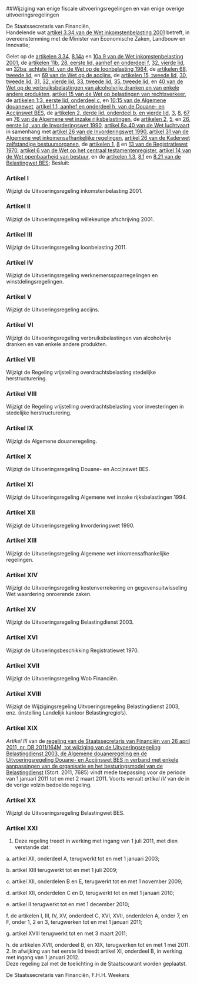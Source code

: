 <meta http-equiv='Content-Type' content='text/html; charset=utf-8' />

##Wijziging van enige fiscale uitvoeringsregelingen en van enige overige uitvoeringsregelingen

De Staatssecretaris van Financiën,  
Handelende wat [artikel 3.34 van de Wet inkomstenbelasting 2001](../../../../../../../../wet/wet/inkomstenbelasting/2001/BWBR0011353/README.md) betreft, in overeenstemming met de Minister van Economische Zaken, Landbouw en Innovatie;

Gelet op de [artikelen 3.34](../../../../../../../../wet/wet/inkomstenbelasting/2001/BWBR0011353/README.md), [8.14a](../../../../../../../../wet/wet/inkomstenbelasting/2001/BWBR0011353/README.md) en [10a.9 van de Wet inkomstenbelasting 2001](../../../../../../../../wet/wet/inkomstenbelasting/2001/BWBR0011353/README.md), de [artikelen 11b](../../../../../../../../wet/wet/op/de/loonbelasting/1964/BWBR0002471/README.md), [28, eerste lid, aanhef en onderdeel f](../../../../../../../../wet/wet/op/de/loonbelasting/1964/BWBR0002471/README.md), [32, vierde lid](../../../../../../../../wet/wet/op/de/loonbelasting/1964/BWBR0002471/README.md), en [32ba, achtste lid, van de Wet op de loonbelasting 1964](../../../../../../../../wet/wet/op/de/loonbelasting/1964/BWBR0002471/README.md), de [artikelen 68, tweede lid](../../../../../../../../wet/wet/op/de/accijns/BWBR0005251/README.md), en [69 van de Wet op de accijns](../../../../../../../../wet/wet/op/de/accijns/BWBR0005251/README.md), de [artikelen 15, tweede lid](../../../../../../../../wet/wet/op/de/verbruiksbelasting/van/alcoholvrije/dranken/BWBR0005802/README.md), [30, tweede lid](../../../../../../../../wet/wet/op/de/verbruiksbelasting/van/alcoholvrije/dranken/BWBR0005802/README.md), [31](../../../../../../../../wet/wet/op/de/verbruiksbelasting/van/alcoholvrije/dranken/BWBR0005802/README.md), [32, vierde lid](../../../../../../../../wet/wet/op/de/verbruiksbelasting/van/alcoholvrije/dranken/BWBR0005802/README.md), [33, tweede lid](../../../../../../../../wet/wet/op/de/verbruiksbelasting/van/alcoholvrije/dranken/BWBR0005802/README.md), [35, tweede lid](../../../../../../../../wet/wet/op/de/verbruiksbelasting/van/alcoholvrije/dranken/BWBR0005802/README.md), en [40 van de Wet op de verbruiksbelastingen van alcoholvrije dranken en van enkele andere produkten](../../../../../../../../wet/wet/op/de/verbruiksbelasting/van/alcoholvrije/dranken/BWBR0005802/README.md), [artikel 15 van de Wet op belastingen van rechtsverkeer](../../../../../../../../wet/wet/op/belastingen/van/rechtsverkeer/BWBR0002740/README.md), de [artikelen 1:3, eerste lid, onderdeel c](../../../../../../../../wet/algemene/douanewet/BWBR0023746/README.md), en [10:15 van de Algemene douanewet](../../../../../../../../wet/algemene/douanewet/BWBR0023746/README.md), [artikel 1.1, aanhef en onderdeel h, van de Douane- en Accijnswet BES](../../../../../../../../wet-BES/douane-/en/accijnswet/bes/BWBR0029236/README.md), de [artikelen 2, derde lid, onderdeel b, en vierde lid](../../../../../../../../wet/algemene/wet/inzake/rijksbelastingen/BWBR0002320/README.md), [3](../../../../../../../../wet/algemene/wet/inzake/rijksbelastingen/BWBR0002320/README.md), [8](../../../../../../../../wet/algemene/wet/inzake/rijksbelastingen/BWBR0002320/README.md), [67](../../../../../../../../wet/algemene/wet/inzake/rijksbelastingen/BWBR0002320/README.md) en [76 van de Algemene wet inzake rijksbelastingen](../../../../../../../../wet/algemene/wet/inzake/rijksbelastingen/BWBR0002320/README.md), de [artikelen 2](../../../../../../../../wet/invorderingswet/1990/BWBR0004770/README.md), [5](../../../../../../../../wet/invorderingswet/1990/BWBR0004770/README.md), en [26, eerste lid, van de Invorderingswet 1990](../../../../../../../../wet/invorderingswet/1990/BWBR0004770/README.md), [artikel 8a.40 van de Wet luchtvaart](../../../../../../../../wet/wet/luchtvaart/BWBR0005555/README.md) in samenhang met [artikel 26 van de Invorderingswet 1990](../../../../../../../../wet/invorderingswet/1990/BWBR0004770/README.md), [artikel 31 van de Algemene wet inkomensafhankelijke regelingen](../../../../../../../../wet/algemene/wet/inkomensafhankelijke/regelingen/BWBR0018472/README.md), [artikel 26 van de Kaderwet zelfstandige bestuursorganen](../../../../../../../../wet/kaderwet/zelfstandige/bestuursorganen/BWBR0020495/README.md), de [artikelen 1](../../../../../../../../wet/registratiewet/1970/BWBR0002739/README.md), [8](../../../../../../../../wet/registratiewet/1970/BWBR0002739/README.md) en [13 van de Registratiewet 1970](../../../../../../../../wet/registratiewet/1970/BWBR0002739/README.md), [artikel 6 van de Wet op het centraal testamentenregister](../../../../../../../../wet/wet/op/het/centraal/testamentenregister/BWBR0003080/README.md), [artikel 14 van de Wet openbaarheid van bestuur](../../../../../../../../wet/wet/openbaarheid/van/bestuur/BWBR0005252/README.md), en de [artikelen 1.3](../../../../../../../../wet-BES/belastingwet/bes/BWBR0029244/README.md), [8.1](../../../../../../../../wet-BES/belastingwet/bes/BWBR0029244/README.md) en [8.21 van de Belastingwet BES](../../../../../../../../wet-BES/belastingwet/bes/BWBR0029244/README.md);
Besluit:    

### Artikel  I  

Wijzigt de Uitvoeringsregeling inkomstenbelasting 2001. 

### Artikel  II  

Wijzigt de Uitvoeringsregeling willekeurige afschrijving 2001. 

### Artikel  III  

Wijzigt de Uitvoeringsregeling loonbelasting 2011. 

### Artikel  IV  

Wijzigt de Uitvoeringsregeling werknemersspaarregelingen en winstdelingsregelingen. 

### Artikel  V  

Wijzigt de Uitvoeringsregeling accijns. 

### Artikel  VI  

Wijzigt de Uitvoeringsregeling verbruiksbelastingen van alcoholvrije dranken en van enkele andere produkten. 

### Artikel  VII  

Wijzigt de Regeling vrijstelling overdrachtsbelasting stedelijke herstructurering. 

### Artikel  VIII  

Wijzigt de Regeling vrijstelling overdrachtsbelasting voor investeringen in stedelijke herstructurering. 

### Artikel  IX  

Wijzigt de Algemene douaneregeling. 

### Artikel  X  

Wijzigt de Uitvoeringsregeling Douane- en Accijnswet BES. 

### Artikel  XI  

Wijzigt de Uitvoeringsregeling Algemene wet inzake rijksbelastingen 1994. 

### Artikel  XII  

Wijzigt de Uitvoeringsregeling Invorderingswet 1990. 

### Artikel  XIII  

Wijzigt de Uitvoeringsregeling Algemene wet inkomensafhankelijke regelingen. 

### Artikel  XIV  

Wijzigt de Uitvoeringsregeling kostenverrekening en gegevensuitwisseling Wet waardering onroerende zaken. 

### Artikel  XV  

Wijzigt de Uitvoeringsregeling Belastingdienst 2003. 

### Artikel  XVI  

Wijzigt de Uitvoeringsbeschikking Registratiewet 1970. 

### Artikel  XVII  

Wijzigt de Uitvoeringsregeling Wob Financiën. 

### Artikel  XVIII  

Wijzigt de Wijzigingsregeling Uitvoeringsregeling Belastingdienst 2003, enz. (instelling Landelijk kantoor Belastingregio’s). 

### Artikel  XIX  

*Artikel III* van de [regeling van de Staatssecretaris van Financiën van 26 april 2011, nr. DB 2011/164M, tot wijziging van de Uitvoeringsregeling Belastingdienst 2003, de Algemene douaneregeling en de Uitvoeringsregeling Douane- en Accijnswet BES in verband met enkele aanpassingen van de organisatie en het besturingsmodel van de Belastingdienst](../../../../../../../../ministeriele-regeling/wijzigingsregeling/uitvoeringsregeling/belastingdienst/2003/enz./etc/BWBR0029914/README.md) (Stcrt. 2011, 7685) vindt mede toepassing voor de periode van 1 januari 2011 tot en met 2 maart 2011. Voorts vervalt *artikel IV* van de in de vorige volzin bedoelde regeling. 

### Artikel  XX  

Wijzigt de Uitvoeringsregeling Belastingwet BES. 

### Artikel  XXI  

1.  Deze regeling treedt in werking met ingang van 1 juli 2011, met dien verstande dat: 

a. artikel XII, onderdeel A, terugwerkt tot en met 1 januari 2003;  

b. artikel XIII terugwerkt tot en met 1 juli 2009;  

c. artikel XII, onderdelen B en E, terugwerkt tot en met 1 november 2009;  

d. artikel XII, onderdelen C en D, terugwerkt tot en met 1 januari 2010;  

e. artikel II terugwerkt tot en met 1 december 2010;  

f. de artikelen I, III, IV, XV, onderdeel C, XVI, XVII, onderdelen A, onder 7, en F, onder 1, 2 en 3, terugwerken tot en met 1 januari 2011;  

g. artikel XVIII terugwerkt tot en met 3 maart 2011;  

h. de artikelen XVII, onderdeel B, en XIX, terugwerken tot en met 1 mei 2011.     
2.  In afwijking van het eerste lid treedt artikel XI, onderdeel B, in werking met ingang van 1 januari 2012.  
Deze regeling zal met de toelichting in de Staatscourant worden geplaatst.  

De 
Staatssecretaris van Financiën, 
F.H.H. Weekers     
